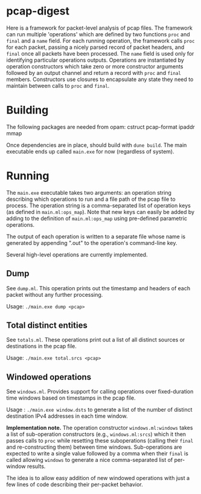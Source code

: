 # pcap-digest

Here is a framework for packet-level analysis of pcap files.
The framework can run multiple 'operations' which are defined by two functions `proc` and `final` and a `name` field.
For each running operation, the framework calls `proc` for each packet, passing a nicely parsed record of packet headers, and `final` once all packets have been processed.
The `name` field is used only for identifying particular operations outputs.
Operations are instantiated by operation constructors which take zero or more constructor arguments followed by an output channel and return a record with `proc` and `final` members.
Constructors use closures to encapsulate any state they need to maintain between calls to `proc` and `final`.

# Building

The following packages are needed from opam: cstruct pcap-format ipaddr mmap

Once dependencies are in place, should build with `dune build`.
The main executable ends up called `main.exe` for now (regardless of system).

# Running

The `main.exe` executable takes two arguments: an operation string describing which operations to run and a file path of the pcap file to process.
The operation string is a comma-separated list of operation keys (as defined in `main.ml:ops_map`).
Note that new keys can easily be added by adding to the definition of `main.ml:ops_map` using pre-defined parametric operations.

The output of each operation is written to a separate file whose name is generated by appending ".out" to the operation's command-line key.

Several high-level operations are currently implemented.

## Dump

See `dump.ml`. This operation prints out the timestamp and headers of each packet without any further processing.

Usage: `./main.exe dump <pcap>`

## Total distinct entities

See `totals.ml`. These operations print out a list of all distinct sources or destinations in the pcap file.

Usage: `./main.exe total.srcs <pcap>`

## Windowed operations

See `windows.ml`. Provides support for calling operations over fixed-duration time windows based on timestamps in the pcap file.

Usage : `./main.exe window.dsts` to generate a list of the number of distinct destination IPv4 addresses in each time window.

**Implementation note.** The operation constructor `windows.ml:windows` takes a list of sub-operation constructors (e.g., `windows.ml:srcs`) which it then passes calls to `proc` while resetting these suboperations (calling their `final` and re-constructing them) between time windows.
Sub-operations are expected to write a single value followed by a comma when their `final` is called allowing `windows` to generate a nice comma-separated list of per-window results.

The idea is to allow easy addition of new windowed operations with just a few lines of code describing their per-packet behavior.
